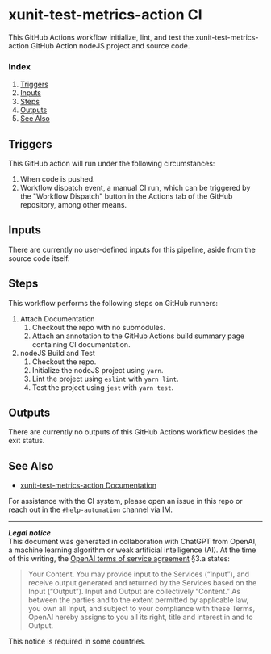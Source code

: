 # xunit-test-metrics-action CI
This GitHub Actions workflow initialize, lint, and test the xunit-test-metrics-action GitHub Action nodeJS project and source code.

### Index
1. [Triggers](#triggers)
1. [Inputs](#inputs)
1. [Steps](#steps)
1. [Outputs](#outputs)
1. [See Also](#see-also)

## Triggers
This GitHub action will run under the following circumstances:
1. When code is pushed.
1. Workflow dispatch event, a manual CI run, which can be triggered by the "Workflow Dispatch" button in the Actions tab of the GitHub repository, among other means.

## Inputs
There are currently no user-defined inputs for this pipeline, aside from the source code itself.

## Steps
This workflow performs the following steps on GitHub runners:
1. Attach Documentation
    1. Checkout the repo with no submodules.
    1. Attach an annotation to the GitHub Actions build summary page containing CI documentation.
1. nodeJS Build and Test
    1. Checkout the repo.
    1. Initialize the nodeJS project using `yarn`.
    1. Lint the project using `eslint` with `yarn lint`.
    1. Test the project using `jest` with `yarn test`.

## Outputs
There are currently no outputs of this GitHub Actions workflow besides the exit status.

## See Also
- [xunit-test-metrics-action Documentation](../../README.md)

For assistance with the CI system, please open an issue in this repo or reach out in the `#help-automation` channel via IM.

***
**_Legal notice_**  
This document was generated in collaboration with ChatGPT from OpenAI, a machine learning algorithm or weak artificial intelligence (AI). At the time of this writing, the [OpenAI terms of service agreement](https://openai.com/terms) §3.a states:
> Your Content. You may provide input to the Services (“Input”), and receive output generated and returned by the Services based on the Input (“Output”). Input and Output are collectively “Content.” As between the parties and to the extent permitted by applicable law, you own all Input, and subject to your compliance with these Terms, OpenAI hereby assigns to you all its right, title and interest in and to Output.

This notice is required in some countries.
